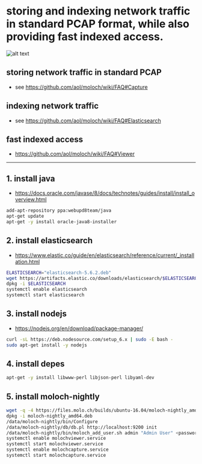# storing and indexing network traffic in standard PCAP format, while also providing fast indexed access.

![alt text](https://github.com/aol/moloch/wiki/SingleHostMoloch.gif)

## storing  network traffic in standard PCAP

* see https://github.com/aol/moloch/wiki/FAQ#Capture

## indexing network traffic

* see https://github.com/aol/moloch/wiki/FAQ#Elasticsearch

## fast indexed access

* https://github.com/aol/moloch/wiki/FAQ#Viewer

----

## 1. install java

* https://docs.oracle.com/javase/8/docs/technotes/guides/install/install_overview.html

```bash
add-apt-repository ppa:webupd8team/java
apt-get update
apt-get -y install oracle-java8-installer
```
## 2. install elasticsearch

* https://www.elastic.co/guide/en/elasticsearch/reference/current/_installation.html

```bash
ELASTICSEARCH="elasticsearch-5.6.2.deb"
wget https://artifacts.elastic.co/downloads/elasticsearch/$ELASTICSEARCH
dpkg -i $ELASTICSEARCH
systemctl enable elasticsearch
systemctl start elasticsearch

```

## 3. install nodejs

* https://nodejs.org/en/download/package-manager/

```bash
curl -sL https://deb.nodesource.com/setup_6.x | sudo -E bash -
sudo apt-get install -y nodejs

```

## 4. install depes

```bash
apt-get -y install libwww-perl libjson-perl libyaml-dev
```

## 5. install moloch-nightly

```bash
wget -q -4 https://files.molo.ch/builds/ubuntu-16.04/moloch-nightly_amd64.deb
dpkg -i moloch-nightly_amd64.deb
/data/moloch-nightly/bin/Configure
/data/moloch-nightly/db/db.pl http://localhost:9200 init
/data/moloch-nightly/bin/moloch_add_user.sh admin "Admin User" <password> --admin
systemctl enable molochviewer.service
systemctl start molochviewer.service
systemctl enable molochcapture.service
systemctl start molochcapture.service

```
